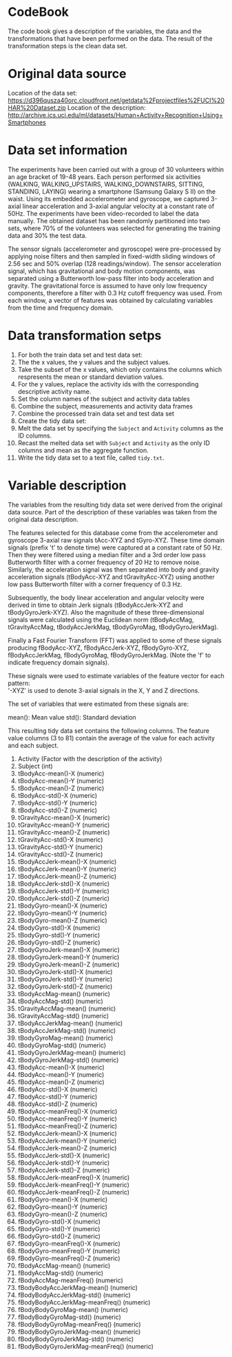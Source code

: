 CodeBook
========

The code book gives a description of the variables, the data and the transformations that have been performed on the data. The result of the transformation steps is the clean data set.

Original data source
====================

Location of the data set: https://d396qusza40orc.cloudfront.net/getdata%2Fprojectfiles%2FUCI%20HAR%20Dataset.zip
Location of the description: http://archive.ics.uci.edu/ml/datasets/Human+Activity+Recognition+Using+Smartphones

Data set information
====================

The experiments have been carried out with a group of 30 volunteers within an age bracket of 19-48 years. Each person performed six activities (WALKING, WALKING_UPSTAIRS, WALKING_DOWNSTAIRS, SITTING, STANDING, LAYING) wearing a smartphone (Samsung Galaxy S II) on the waist. Using its embedded accelerometer and gyroscope, we captured 3-axial linear acceleration and 3-axial angular velocity at a constant rate of 50Hz. The experiments have been video-recorded to label the data manually. The obtained dataset has been randomly partitioned into two sets, where 70% of the volunteers was selected for generating the training data and 30% the test data. 

The sensor signals (accelerometer and gyroscope) were pre-processed by applying noise filters and then sampled in fixed-width sliding windows of 2.56 sec and 50% overlap (128 readings/window). The sensor acceleration signal, which has gravitational and body motion components, was separated using a Butterworth low-pass filter into body acceleration and gravity. The gravitational force is assumed to have only low frequency components, therefore a filter with 0.3 Hz cutoff frequency was used. From each window, a vector of features was obtained by calculating variables from the time and frequency domain. 

Data transformation setps
=========================

1. For both the train data set and test data set:
  1. The the x values, the y values and the subject values.
  2. Take the subset of the x values, which only contains the columns which respresents the mean or standard deviation values.
  3. For the y values, replace the activity ids with the corresponding descriptive activity name.
  4. Set the column names of the subject and activity data tables
  5. Combine the subject, measurements and activity data frames
2. Combine the processed train data set and test data set
3. Create the tidy data set:
  1. Melt the data set by specifying the ```Subject``` and ```Activity``` columns as the ID columns.
  2. Recast the melted data set with ```Subject``` and ```Activity``` as the only ID columns and mean as the aggregate function.
  3. Write the tidy data set to a text file, called ```tidy.txt```.

Variable description
====================

The variables from the resulting tidy data set were derived from the original data source. Part of the description of these variables was taken from the original data description.

The features selected for this database come from the accelerometer and gyroscope 3-axial raw signals tAcc-XYZ and tGyro-XYZ. These time domain signals (prefix 't' to denote time) were captured at a constant rate of 50 Hz. Then they were filtered using a median filter and a 3rd order low pass Butterworth filter with a corner frequency of 20 Hz to remove noise. Similarly, the acceleration signal was then separated into body and gravity acceleration signals (tBodyAcc-XYZ and tGravityAcc-XYZ) using another low pass Butterworth filter with a corner frequency of 0.3 Hz. 

Subsequently, the body linear acceleration and angular velocity were derived in time to obtain Jerk signals (tBodyAccJerk-XYZ and tBodyGyroJerk-XYZ). Also the magnitude of these three-dimensional signals were calculated using the Euclidean norm (tBodyAccMag, tGravityAccMag, tBodyAccJerkMag, tBodyGyroMag, tBodyGyroJerkMag). 

Finally a Fast Fourier Transform (FFT) was applied to some of these signals producing fBodyAcc-XYZ, fBodyAccJerk-XYZ, fBodyGyro-XYZ, fBodyAccJerkMag, fBodyGyroMag, fBodyGyroJerkMag. (Note the 'f' to indicate frequency domain signals). 

These signals were used to estimate variables of the feature vector for each pattern:  
'-XYZ' is used to denote 3-axial signals in the X, Y and Z directions.

The set of variables that were estimated from these signals are: 

mean(): Mean value
std(): Standard deviation

This resulting tidy data set contains the following columns. The feature value columns (3 to 81) contain the average of the value for each activity and each subject.

1. Activity (Factor with the description of the activity)
2. Subject (int)
3. tBodyAcc-mean()-X (numeric)
4. tBodyAcc-mean()-Y (numeric)
5. tBodyAcc-mean()-Z (numeric)
6. tBodyAcc-std()-X (numeric)
7. tBodyAcc-std()-Y (numeric)
8. tBodyAcc-std()-Z (numeric)
9. tGravityAcc-mean()-X (numeric)
10. tGravityAcc-mean()-Y (numeric)
11. tGravityAcc-mean()-Z (numeric)
12. tGravityAcc-std()-X (numeric)
13. tGravityAcc-std()-Y (numeric)
14. tGravityAcc-std()-Z (numeric)
15. tBodyAccJerk-mean()-X (numeric)
16. tBodyAccJerk-mean()-Y (numeric)
17. tBodyAccJerk-mean()-Z (numeric)
18. tBodyAccJerk-std()-X (numeric)
19. tBodyAccJerk-std()-Y (numeric)
20. tBodyAccJerk-std()-Z (numeric)
21. tBodyGyro-mean()-X (numeric)
22. tBodyGyro-mean()-Y (numeric)
23. tBodyGyro-mean()-Z (numeric)
24. tBodyGyro-std()-X (numeric) 
25. tBodyGyro-std()-Y (numeric)
26. tBodyGyro-std()-Z (numeric)
27. tBodyGyroJerk-mean()-X (numeric)
28. tBodyGyroJerk-mean()-Y (numeric)
29. tBodyGyroJerk-mean()-Z (numeric)
30. tBodyGyroJerk-std()-X (numeric)
31. tBodyGyroJerk-std()-Y (numeric)
32. tBodyGyroJerk-std()-Z (numeric)
33. tBodyAccMag-mean() (numeric)
34. tBodyAccMag-std() (numeric)
35. tGravityAccMag-mean() (numeric)
36. tGravityAccMag-std() (numeric)
37. tBodyAccJerkMag-mean() (numeric)
38. tBodyAccJerkMag-std() (numeric)
39. tBodyGyroMag-mean() (numeric)
40. tBodyGyroMag-std() (numeric)
41. tBodyGyroJerkMag-mean() (numeric)
42. tBodyGyroJerkMag-std() (numeric)
43. fBodyAcc-mean()-X (numeric)
44. fBodyAcc-mean()-Y (numeric)
45. fBodyAcc-mean()-Z (numeric)
46. fBodyAcc-std()-X (numeric)
47. fBodyAcc-std()-Y (numeric)
48. fBodyAcc-std()-Z (numeric)
49. fBodyAcc-meanFreq()-X (numeric)
50. fBodyAcc-meanFreq()-Y (numeric)
51. fBodyAcc-meanFreq()-Z (numeric)
52. fBodyAccJerk-mean()-X (numeric)
53. fBodyAccJerk-mean()-Y (numeric)
54. fBodyAccJerk-mean()-Z (numeric)
55. fBodyAccJerk-std()-X (numeric)
56. fBodyAccJerk-std()-Y (numeric)
57. fBodyAccJerk-std()-Z (numeric)
58. fBodyAccJerk-meanFreq()-X (numeric)
59. fBodyAccJerk-meanFreq()-Y (numeric)
60. fBodyAccJerk-meanFreq()-Z (numeric)
61. fBodyGyro-mean()-X (numeric)
62. fBodyGyro-mean()-Y (numeric)
63. fBodyGyro-mean()-Z (numeric)
64. fBodyGyro-std()-X (numeric)
65. fBodyGyro-std()-Y (numeric)
66. fBodyGyro-std()-Z (numeric)
67. fBodyGyro-meanFreq()-X (numeric)
68. fBodyGyro-meanFreq()-Y (numeric)
69. fBodyGyro-meanFreq()-Z (numeric)
70. fBodyAccMag-mean() (numeric)
71. fBodyAccMag-std() (numeric)
72. fBodyAccMag-meanFreq() (numeric)
73. fBodyBodyAccJerkMag-mean() (numeric)
74. fBodyBodyAccJerkMag-std() (numeric)
75. fBodyBodyAccJerkMag-meanFreq() (numeric)
76. fBodyBodyGyroMag-mean() (numeric)
77. fBodyBodyGyroMag-std() (numeric)
78. fBodyBodyGyroMag-meanFreq() (numeric)
79. fBodyBodyGyroJerkMag-mean() (numeric)
80. fBodyBodyGyroJerkMag-std() (numeric)
81. fBodyBodyGyroJerkMag-meanFreq() (numeric)

